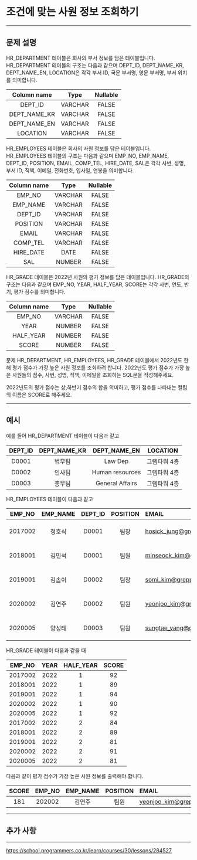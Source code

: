# 조건에 맞는 사원 정보 조회하기

---

## 문제 설명

HR_DEPARTMENT 테이블은 회사의 부서 정보를 담은 테이블입니다. HR_DEPARTMENT 테이블의 구조는 다음과 같으며 DEPT_ID, DEPT_NAME_KR, DEPT_NAME_EN, LOCATION은 각각 부서 ID, 국문 부서명, 영문 부서명, 부서 위치를 의미합니다.

| Column name    | Type   | Nullable |
|:--------------:|:------:|:--------:|
| DEPT_ID        | VARCHAR| FALSE    |
| DEPT_NAME_KR   | VARCHAR| FALSE    |
| DEPT_NAME_EN   | VARCHAR| FALSE    |
| LOCATION       | VARCHAR| FALSE    |

HR_EMPLOYEES 테이블은 회사의 사원 정보를 담은 테이블입니다. HR_EMPLOYEES 테이블의 구조는 다음과 같으며 EMP_NO, EMP_NAME, DEPT_ID, POSITION, EMAIL, COMP_TEL, HIRE_DATE, SAL은 각각 사번, 성명, 부서 ID, 직책, 이메일, 전화번호, 입사일, 연봉을 의미합니다.

| Column name | Type   | Nullable |
|:-----------:|:------:|:--------:|
| EMP_NO      | VARCHAR| FALSE    |
| EMP_NAME    | VARCHAR| FALSE    |
| DEPT_ID     | VARCHAR| FALSE    |
| POSITION    | VARCHAR| FALSE    |
| EMAIL       | VARCHAR| FALSE    |
| COMP_TEL    | VARCHAR| FALSE    |
| HIRE_DATE   | DATE   | FALSE    |
| SAL         | NUMBER | FALSE    |

HR_GRADE 테이블은 2022년 사원의 평가 정보를 담은 테이블입니다. HR_GRADE의 구조는 다음과 같으며 EMP_NO, YEAR, HALF_YEAR, SCORE는 각각 사번, 연도, 반기, 평가 점수를 의미합니다.

| Column name | Type   | Nullable |
|:-----------:|:------:|:--------:|
| EMP_NO      | VARCHAR| FALSE    |
| YEAR        | NUMBER | FALSE    |
| HALF_YEAR   | NUMBER | FALSE    |
| SCORE       | NUMBER | FALSE    |


문제
HR_DEPARTMENT, HR_EMPLOYEES, HR_GRADE 테이블에서 2022년도 한해 평가 점수가 가장 높은 사원 정보를 조회하려 합니다. 2022년도 평가 점수가 가장 높은 사원들의 점수, 사번, 성명, 직책, 이메일을 조회하는 SQL문을 작성해주세요.

2022년도의 평가 점수는 상,하반기 점수의 합을 의미하고, 평가 점수를 나타내는 컬럼의 이름은 SCORE로 해주세요.



---

## 예시

예를 들어 HR_DEPARTMENT 테이블이 다음과 같고

| DEPT_ID | DEPT_NAME_KR | DEPT_NAME_EN   | LOCATION      |
|:-------:|:------------:|:--------------:|:-------------:|
| D0001   | 법무팀       | Law Dep        | 그렙타워 4층  |
| D0002   | 인사팀       | Human resources| 그렙타워 4층  |
| D0003   | 총무팀       | General Affairs| 그렙타워 4층  |

HR_EMPLOYEES 테이블이 다음과 같고

| EMP_NO  | EMP_NAME | DEPT_ID | POSITION | EMAIL                        | COMP_TEL      | HIRE_DATE  | SAL      |
|:-------:|:--------:|:-------:|:--------:|:-----------------------------|:--------------|:-----------|:--------:|
| 2017002 | 정호식   | D0001   | 팀장     | hosick_jung@grepp.com         | 031-8000-1101 | 2017-03-01 | 65000000 |
| 2018001 | 김민석   | D0001   | 팀원     | minseock_kim@grepp.com        | 031-8000-1102 | 2018-03-01 | 60000000 |
| 2019001 | 김솜이   | D0002   | 팀장     | somi_kim@grepp.com            | 031-8000-1106 | 2019-03-01 | 60000000 |
| 2020002 | 김연주   | D0002   | 팀원     | yeonjoo_kim@grepp.com         | 031-8000-1107 | 2020-03-01 | 53000000 |
| 2020005 | 양성태   | D0003   | 팀원     | sungtae_yang@grepp.com        | 031-8000-1112 | 2020-03-01 | 53000000 |

HR_GRADE 테이블이 다음과 같을 때

| EMP_NO  | YEAR | HALF_YEAR | SCORE |
|:-------:|:----:|:---------:|:-----:|
| 2017002 | 2022 | 1         | 92    |
| 2018001 | 2022 | 1         | 89    |
| 2019001 | 2022 | 1         | 94    |
| 2020002 | 2022 | 1         | 90    |
| 2020005 | 2022 | 1         | 92    |
| 2017002 | 2022 | 2         | 84    |
| 2018001 | 2022 | 2         | 89    |
| 2019001 | 2022 | 2         | 81    |
| 2020002 | 2022 | 2         | 91    |
| 2020005 | 2022 | 2         | 81    |

다음과 같이 평가 점수가 가장 높은 사원 정보를 출력해야 합니다.

| SCORE | EMP_NO  | EMP_NAME | POSITION | EMAIL                         |
|:-----:|:-------:|:--------:|:--------:|:------------------------------|
| 181   | 202002  | 김연주   | 팀원     | yeonjoo_kim@grepp.com         |


---

## 추가 사항



---

https://school.programmers.co.kr/learn/courses/30/lessons/284527
